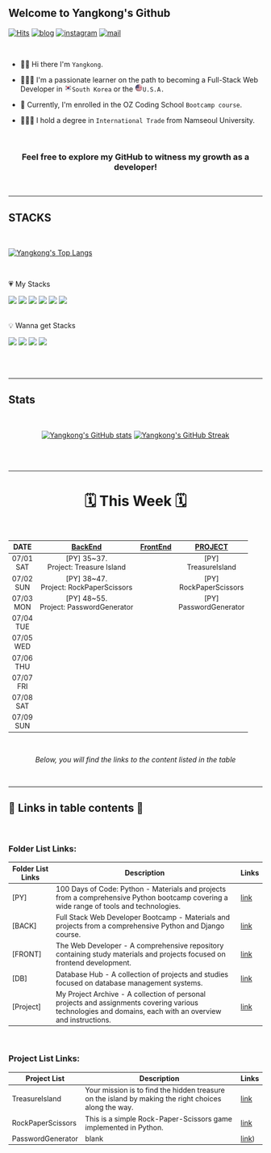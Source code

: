 ## Welcome to Yangkong's Github

[![Hits](https://hits.seeyoufarm.com/api/count/incr/badge.svg?url=https%3A%2F%2Fgithub.com%2FDEV-Yangkong%2Fhit-counter&count_bg=%23F7DF76&title_bg=%23555555&icon=github.svg&icon_color=%23E7E7E7&title=hits&edge_flat=false)](https://hits.seeyoufarm.com)
[![blog](https://img.shields.io/badge/Yangkong's_Blog-ffd166?style=flat&logo=tistory&logoColor=white)](https://dev-yangkong.tistory.com/)
[![instagram](https://img.shields.io/badge/Yangkong's_instagram-06d6a0?style=flat&logo=Instagram&logoColor=white)](https://www.instagram.com/dev_yangkong/)
[![mail](https://img.shields.io/badge/dev.yangkong@gmail.com-118ab2?style=flat&logo=Gmail&logoColor=white)](mailto:dev.yangkong@gmail.com)

<br/>

- 👋🏻 Hi there I'm `Yangkong`.

- 👩🏻‍💻 I'm a passionate learner on the path to becoming a Full-Stack Web Developer in <img src="./01_img/south-korea.png" width=15px height=15px>`South Korea` or the <img src="./01_img/USA.png" width=15px height=15px>`U.S.A.`

- 📖 Currently, I'm enrolled in the OZ Coding School `Bootcamp course`.

- 👩🏻‍🎓 I hold a degree in `International Trade` from Namseoul University.

<br/>
<div align=center>
<h3> Feel free to explore my GitHub to witness my growth as a developer!</h3>
</div>
<br/>

---

## STACKS

<br/>

[![Yangkong's Top Langs](https://github-readme-stats.vercel.app/api/top-langs/?username=DEV-Yangkong&layout=donut&theme=solarized-light)](https://github.com/anuraghazra/github-readme-stats)

<br/>

&#128151; My Stacks

<div>
  <img src="https://img.shields.io/badge/HTML5-E34F26?style=for-the-badge&logo=HTML5&logoColor=white"> 
  <img src="https://img.shields.io/badge/CSS3-1572B6?style=for-the-badge&logo=CSS3&logoColor=white">
  <img src="https://img.shields.io/badge/bootstrap-7952B3?style=for-the-badge&logo=bootstrap&logoColor=white">
  <img src="https://img.shields.io/badge/python-3776AB?style=for-the-badge&logo=python&logoColor=white">
  <img src="https://img.shields.io/badge/django-092E20?style=for-the-badge&logo=django&logoColor=white">
  <img src="https://img.shields.io/badge/mysql-4479A1?style=for-the-badge&logo=mysql&logoColor=white">
</div>

<br/>

💡 Wanna get Stacks

<div>
  <img src="https://img.shields.io/badge/javascript-F7DF1E?style=for-the-badge&logo=javascript&logoColor=black">
  <img src="https://img.shields.io/badge/react-61DAFB?style=for-the-badge&logo=react&logoColor=black">
  <img src="https://img.shields.io/badge/amazonaws-232F3E?style=for-the-badge&logo=amazonaws&logoColor=white">
  <img src="https://img.shields.io/badge/docker-232F3E?style=for-the-badge&logo=docker&logoColor=white">
</div>

<br/><br/>

---

## Stats

<br/>

<div align=center>
  
[![Yangkong's GitHub stats](https://github-readme-stats.vercel.app/api?username=DEV-Yangkong&theme=gruvbox_light&card_width=280&align=left)](https://github.com/anuraghazra/github-readme-stats)
[![Yangkong's GitHub Streak](https://streak-stats.demolab.com/?user=DEV-Yangkong&theme=gruvbox-light&card_width=380&align=right)](https://git.io/streak-stats)

</div>
<br/><br/>

---

<div align=center>

<h1>🗓️ This Week 🗓️</h1>

<br/>

|     DATE      | <a href="https://github.com/DEV-Yangkong/BackendCodebase">BackEnd</a> | <a href="https://github.com/DEV-Yangkong/FrontendCodebase">FrontEnd</a> | <a href="https://github.com/DEV-Yangkong/MyProjectArchive">PROJECT</a> |
| :-----------: | :------------------------------------------------------------------------------------: | :--------------------------------------------------------------------------------------: | :--------------------------------------------------------------------------------------: |
| 07/01<br/>SAT |                        [PY] 35~37.<br/>Project: Treasure Island                        |                                                                                          |                                 [PY]<br/>TreasureIsland                                  |
| 07/02<br/>SUN |                       [PY] 38~47.<br/>Project: RockPaperScissors                       |                                                                                          |                                [PY]<br/>RockPaperScissors                                |
| 07/03<br/>MON |                       [PY] 48~55.<br/>Project: PasswordGenerator                       |                                                                                          |                                [PY]<br/>PasswordGenerator                                |
| 07/04<br/>TUE |                                                                                        |                                                                                          |                                                                                          |
| 07/05<br/>WED |                                                                                        |                                                                                          |                                                                                          |
| 07/06<br/>THU |                                                                                        |                                                                                          |                                                                                          |
| 07/07<br/>FRI |                                                                                        |                                                                                          |                                                                                          |
| 07/08<br/>SAT |                                                                                        |                                                                                          |                                                                                          |
| 07/09<br/>SUN |                                                                                        |                                                                                          |                                                                                          |

</div>

<br/>

<div align=center>

<em>Below, you will find the links to the content listed in the table</em>

</div>

<br/>

---

## 🔗 Links in table contents 🔗

<br/>

### Folder List Links:

| Folder List Links | Description                                                                                                                                               | Links                                                                               |
| ----------------- | --------------------------------------------------------------------------------------------------------------------------------------------------------- | ----------------------------------------------------------------------------------- |
| [PY]              | 100 Days of Code: Python - Materials and projects from a comprehensive Python bootcamp covering a wide range of tools and technologies.                   | [link](https://github.com/DEV-Yangkong/BackendCodebase/tree/main/DaysOfCodePython) |
| [BACK]            | Full Stack Web Developer Bootcamp - Materials and projects from a comprehensive Python and Django course.                                                 | [link](https://github.com/DEV-Yangkong/BackendCodebase/tree/main/FullStackWebDev)  |
| [FRONT]           | The Web Developer - A comprehensive repository containing study materials and projects focused on frontend development.                                   | [link](https://github.com/DEV-Yangkong/frontend_codebase)                           |
| [DB]              | Database Hub - A collection of projects and studies focused on database management systems.                                                               | [link](https://github.com/DEV-Yangkong/BackendCodebase/tree/main/DataBase)         |
| [Project]         | My Project Archive - A collection of personal projects and assignments covering various technologies and domains, each with an overview and instructions. | [link](https://github.com/DEV-Yangkong/MyProjectArchive)                          |

<br/>

### Project List Links:

| Project List      | Description                                                                                          | Links                                                                                                               |
| ----------------- | ---------------------------------------------------------------------------------------------------- | ------------------------------------------------------------------------------------------------------------------- |
| TreasureIsland    | Your mission is to find the hidden treasure on the island by making the right choices along the way. | [link](https://github.com/DEV-Yangkong/MyProjectArchive/tree/main/CodeAssignments/BackEnd/DaysOfCodePython/03_TreasureIsland)    |
| RockPaperScissors | This is a simple Rock-Paper-Scissors game implemented in Python.                                     | [link](https://github.com/DEV-Yangkong/MyProjectArchive/tree/main/CodeAssignments/BackEnd/DaysOfCodePython/04_RockPaperScissors) |
| PasswordGenerator | blank                                                                                                | [link](https://github.com/DEV-Yangkong/MyProjectArchive/tree/main/CodeAssignments/BackEnd/DaysOfCodePython/05_PasswordGenerator)) |

<br/>
